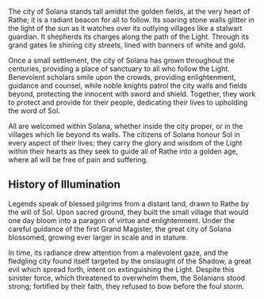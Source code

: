 The city of Solana stands tall amidst the golden fields, at the very heart of Rathe; it is a radiant beacon for all to follow. Its soaring stone walls glitter in the light of the sun as it watches over its outlying villages like a stalwart guardian. It shepherds its charges along the path of the Light. Through its grand gates lie shining city streets, lined with banners of white and gold.

Once a small settlement, the city of Solana has grown throughout the centuries, providing a place of sanctuary to all who follow the Light. Benevolent scholars smile upon the crowds, providing enlightenment, guidance and counsel, while noble knights patrol the city walls and fields beyond, protecting the innocent with sword and shield. Together, they work to protect and provide for their people, dedicating their lives to upholding the word of Sol.

All are welcomed within Solana, whether inside the city proper, or in the villages which lie beyond its walls. The citizens of Solana honour Sol in every aspect of their lives; they carry the glory and wisdom of the Light within their hearts as they seek to guide all of Rathe into a golden age, where all will be free of pain and suffering.

## History of Illumination
Legends speak of blessed pilgrims from a distant land, drawn to Rathe by the will of Sol. Upon sacred ground, they built the small village that would one day bloom into a paragon of virtue and enlightenment. Under the careful guidance of the first Grand Magister, the great city of Solana blossomed, growing ever larger in scale and in stature.

In time, its radiance drew attention from a malevolent gaze, and the fledgling city found itself targeted by the onslaught of the Shadow, a great evil which spread forth, intent on extinguishing the Light. Despite this sinister force, which threatened to overwhelm them, the Solanians stood strong; fortified by their faith, they refused to bow before the foul storm.
